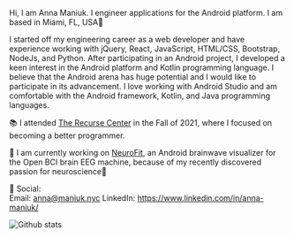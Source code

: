 Hi, I am Anna Maniuk. I engineer applications for the Android platform.  I am based in Miami, FL, USA🌴

I started off my engineering career as a web developer and have experience working with jQuery, React, JavaScript, HTML/CSS, Bootstrap, NodeJs, and Python. After participating in an Android project, I developed a keen interest in the Android platform and Kotlin programming language. I believe that the Android arena has huge potential and I would like to participate in its advancement. I love working with Android Studio and am comfortable with the Android framework, Kotlin, and Java programming languages. 

📚 I attended [The Recurse Center](https://www.recurse.com/) in the Fall of 2021, where I focused on becoming a better programmer.

🔨 I am currently working on [NeuroFit](https://github.com/saintmarina/alpha_training), an Android brainwave visualizer for the Open BCI brain EEG machine, because of my recently discovered passion for neuroscience🧠

🤝 Social:<br />
Email: anna@maniuk.nyc
LinkedIn: https://www.linkedin.com/in/anna-maniuk/

![Github stats](https://github-readme-stats.vercel.app/api?username=saintmarina)
